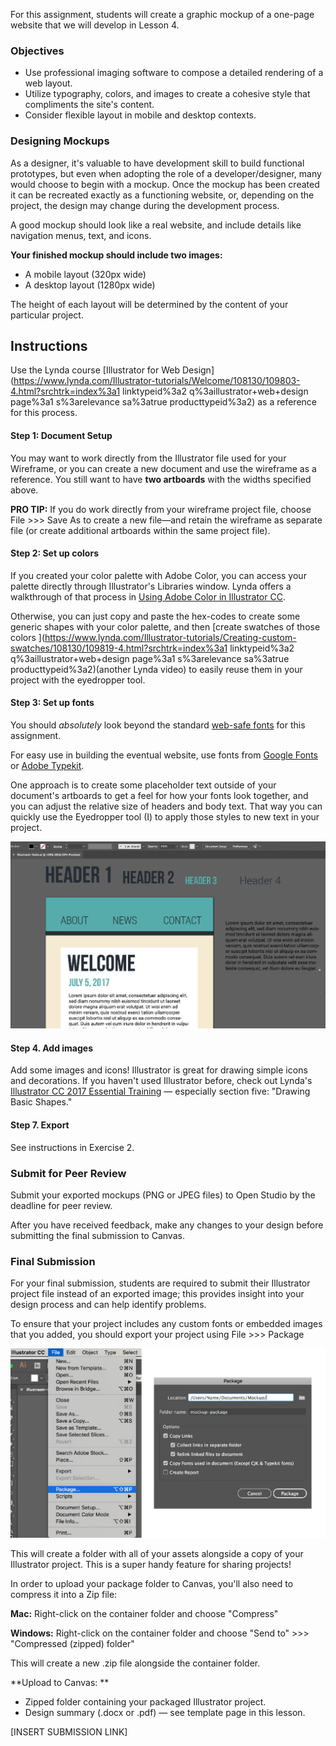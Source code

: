 For this assignment, students will create a graphic mockup of a one-page website that we will develop in Lesson 4.

### Objectives

* Use professional imaging software to compose a detailed rendering of a web layout.
* Utilize typography, colors, and images to create a cohesive style that compliments the site's content. 
* Consider flexible layout in mobile and desktop contexts.

### Designing Mockups

As a designer, it's valuable to have development skill to build functional prototypes, but even when adopting the role of a developer/designer, many would choose to begin with a mockup. Once the mockup has been created it can be recreated exactly as a functioning website, or, depending on the project, the design may change during the development process.

A good mockup should look like a real website, and include details like navigation menus, text, and icons.

**Your finished mockup should include two images:**

* A mobile layout  \(320px wide\)
* A desktop layout \(1280px wide\)

The height of each layout will be determined by the content of your particular project.

## Instructions

Use the Lynda course [Illustrator for Web Design](https://www.lynda.com/Illustrator-tutorials/Welcome/108130/109803-4.html?srchtrk=index%3a1
linktypeid%3a2
q%3aillustrator+web+design
page%3a1
s%3arelevance
sa%3atrue
producttypeid%3a2) as a reference for this process.

#### Step 1: Document Setup

You may want to work directly from the Illustrator file used for your Wireframe, or you can create a new document and use the wireframe as a reference. You still want to have **two artboards** with the widths specified above.

**PRO TIP:** If you do work directly from your wireframe project file, choose File &gt;&gt;&gt; Save As to create a new file—and retain the wireframe as separate file \(or create additional artboards within the same project file\).

#### Step 2: Set up colors

If you created your color palette with Adobe Color, you can access your palette directly through Illustrator's Libraries window. Lynda offers a walkthrough of that process in [Using Adobe Color in Illustrator CC](https://www.lynda.com/Color-tutorials/Using-Adobe-Color-Illustrator-CC/439424/475382-4.html).

Otherwise, you can just copy and paste the hex-codes to create some generic shapes with your color palette, and then [create swatches of those colors ](https://www.lynda.com/Illustrator-tutorials/Creating-custom-swatches/108130/109819-4.html?srchtrk=index%3a1
linktypeid%3a2
q%3aillustrator+web+design
page%3a1
s%3arelevance
sa%3atrue
producttypeid%3a2)\(another Lynda video\) to easily reuse them in your project with the eyedropper tool.

#### Step 3: Set up fonts

You should _absolutely_ look beyond the standard [web-safe fonts](https://www.w3schools.com/cssref/css_websafe_fonts.asp) for this assignment.

For easy use in building the eventual website, use fonts from [Google Fonts](http://fonts.google.com) or [Adobe Typekit](https://typekit.com).

One approach is to create some placeholder text outside of your document's artboards to get a feel for how your fonts look together, and you can adjust the relative size of headers and body text. That way you can quickly use the Eyedropper tool \(I\) to apply those styles to new text in your project.

![](/assets/lesson-3/illustrator-fonts.png)

#### Step 4. Add images

Add some images and icons! Illustrator is great for drawing simple icons and decorations. If you haven't used Illustrator before, check out Lynda's [Illustrator CC 2017 Essential Training](https://www.lynda.com/Illustrator-tutorials/Illustrator-CC-2017-Essential-Training/578066-2.html) — especially section five: "Drawing Basic Shapes."

#### Step 7. Export

See instructions in Exercise 2.

### Submit for Peer Review

Submit your exported mockups \(PNG or JPEG files\) to Open Studio by the deadline for peer review.

After you have received feedback, make any changes to your design before submitting the final submission to Canvas.

### Final Submission

For your final submission, students are required to submit their Illustrator project file instead of an exported image; this provides insight into your design process and can help identify problems.

To ensure that your project includes any custom fonts or embedded images that you added, you should export your project using File &gt;&gt;&gt; Package

![](/assets/lesson-3/package-demo.jpeg)

This will create a folder with all of your assets alongside a copy of your Illustrator project. This is a super handy feature for sharing projects!

In order to upload your package folder to Canvas, you'll also need to compress it into a Zip file:

**Mac:** Right-click on the container folder and choose "Compress"

**Windows:** Right-click on the container folder and choose "Send to" &gt;&gt;&gt; "Compressed \(zipped\) folder"

This will create a new .zip file alongside the container folder.

**Upload to Canvas: **

* Zipped folder containing your packaged Illustrator project.
* Design summary \(.docx or .pdf\) — see template page in this lesson. 

\[INSERT SUBMISSION LINK\]

